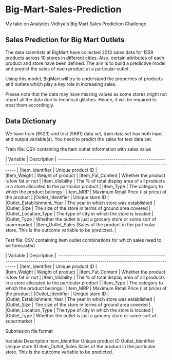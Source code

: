 # Big-Mart-Sales-Prediction
My take on Analytics Vidhya's Big Mart Sales Prediction Challenge 



## Sales Prediction for Big Mart Outlets
The data scientists at BigMart have collected 2013 sales data for 1559 products across 10 stores in different cities. Also, certain attributes of each product and store have been defined. The aim is to build a predictive model and predict the sales of each product at a particular outlet.

Using this model, BigMart will try to understand the properties of products and outlets which play a key role in increasing sales.

Please note that the data may have missing values as some stores might not report all the data due to technical glitches. Hence, it will be required to treat them accordingly. 



## Data Dictionary
We have train (8523) and test (5681) data set, train data set has both input and output variable(s). You need to predict the sales for test data set.



Train file: CSV containing the item outlet information with sales value

|                  Variable	             |      Description                                                                             |
--------------------------------------------------------------------------------------------------------------------------------------- |
|Item_Identifier	                       |  Unique product ID                                                                           |                                      
|Item_Weight	                           |  Weight of product                                                                           |
|Item_Fat_Content	                       |   Whether the product is low fat or not                                                      |
|Item_Visibility	                       |   The % of total display area of all products in a store allocated to the particular product |
|Item_Type	                             |   The category to which the product belongs                                                  |
|Item_MRP	                               |   Maximum Retail Price (list price) of the product                                           |
|Outlet_Identifier	                     |   Unique store ID                                                                            |
|Outlet_Establishment_Year	             |   The year in which store was established                                                    |
|Outlet_Size	                           |  The size of the store in terms of ground area covered                                       |
|Outlet_Location_Type	                   |  The type of city in which the store is located                                              |
|Outlet_Type	                           |  Whether the outlet is just a grocery store or some sort of supermarket                      |
|Item_Outlet_Sales	                     |Sales of the product in the particular store. This is the outcome variable to be predicted.   |
 

Test file: CSV containing item outlet combinations for which sales need to be forecasted

|                  Variable	             |      Description                                                                             |
--------------------------------------------------------------------------------------------------------------------------------------- |
|Item_Identifier	                       |  Unique product ID                                                                           |                                      
|Item_Weight	                           |  Weight of product                                                                           |
|Item_Fat_Content	                       |   Whether the product is low fat or not                                                      |
|Item_Visibility	                       |   The % of total display area of all products in a store allocated to the particular product |
|Item_Type	                             |   The category to which the product belongs                                                  |
|Item_MRP	                               |   Maximum Retail Price (list price) of the product                                           |
|Outlet_Identifier	                     |   Unique store ID                                                                            |
|Outlet_Establishment_Year	             |   The year in which store was established                                                    |
|Outlet_Size	                           |  The size of the store in terms of ground area covered                                       |
|Outlet_Location_Type	                   |  The type of city in which the store is located                                              |
|Outlet_Type	                           |  Whether the outlet is just a grocery store or some sort of supermarket                      |


Submission file format

Variable	Description
Item_Identifier	Unique product ID
Outlet_Identifier	Unique store ID
Item_Outlet_Sales	Sales of the product in the particular store. This is the outcome variable to be predicted.

